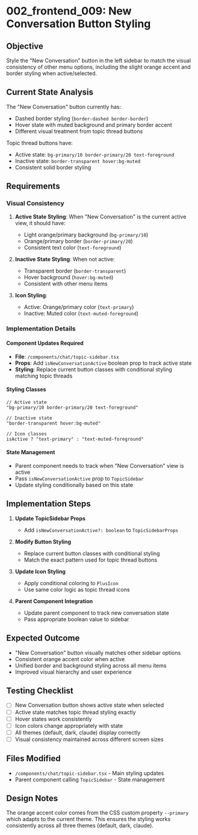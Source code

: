 # 002_frontend_009: New Conversation Button Styling

## Objective
Style the "New Conversation" button in the left sidebar to match the visual consistency of other menu options, including the slight orange accent and border styling when active/selected.

## Current State Analysis
The "New Conversation" button currently has:
- Dashed border styling (`border-dashed border-border`)
- Hover state with muted background and primary border accent
- Different visual treatment from topic thread buttons

Topic thread buttons have:
- Active state: `bg-primary/10 border-primary/20 text-foreground`
- Inactive state: `border-transparent hover:bg-muted`
- Consistent solid border styling

## Requirements

### Visual Consistency
1. **Active State Styling**: When "New Conversation" is the current active view, it should have:
   - Light orange/primary background (`bg-primary/10`)
   - Orange/primary border (`border-primary/20`)
   - Consistent text color (`text-foreground`)

2. **Inactive State Styling**: When not active:
   - Transparent border (`border-transparent`)
   - Hover background (`hover:bg-muted`)
   - Consistent with other menu items

3. **Icon Styling**: 
   - Active: Orange/primary color (`text-primary`)
   - Inactive: Muted color (`text-muted-foreground`)

### Implementation Details

#### Component Updates Required
- **File**: `/components/chat/topic-sidebar.tsx`
- **Props**: Add `isNewConversationActive` boolean prop to track active state
- **Styling**: Replace current button classes with conditional styling matching topic threads

#### Styling Classes
```tsx
// Active state
"bg-primary/10 border-primary/20 text-foreground"

// Inactive state  
"border-transparent hover:bg-muted"

// Icon classes
isActive ? "text-primary" : "text-muted-foreground"
```

#### State Management
- Parent component needs to track when "New Conversation" view is active
- Pass `isNewConversationActive` prop to `TopicSidebar`
- Update styling conditionally based on this state

## Implementation Steps

1. **Update TopicSidebar Props**
   - Add `isNewConversationActive?: boolean` to `TopicSidebarProps`

2. **Modify Button Styling**
   - Replace current button classes with conditional styling
   - Match the exact pattern used for topic thread buttons

3. **Update Icon Styling**
   - Apply conditional coloring to `PlusIcon`
   - Use same color logic as topic thread icons

4. **Parent Component Integration**
   - Update parent component to track new conversation state
   - Pass appropriate boolean value to sidebar

## Expected Outcome
- "New Conversation" button visually matches other sidebar options
- Consistent orange accent color when active
- Unified border and background styling across all menu items
- Improved visual hierarchy and user experience

## Testing Checklist
- [ ] New Conversation button shows active state when selected
- [ ] Active state matches topic thread styling exactly
- [ ] Hover states work consistently
- [ ] Icon colors change appropriately with state
- [ ] All themes (default, dark, claude) display correctly
- [ ] Visual consistency maintained across different screen sizes

## Files Modified
- `/components/chat/topic-sidebar.tsx` - Main styling updates
- Parent component calling `TopicSidebar` - State management

## Design Notes
The orange accent color comes from the CSS custom property `--primary` which adapts to the current theme. This ensures the styling works consistently across all three themes (default, dark, claude).
